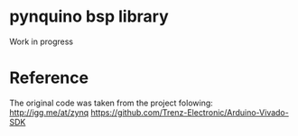 # pynquino bsp library
Work in progress

# Reference
The original code was taken from the project folowing:
http://igg.me/at/zynq
https://github.com/Trenz-Electronic/Arduino-Vivado-SDK
